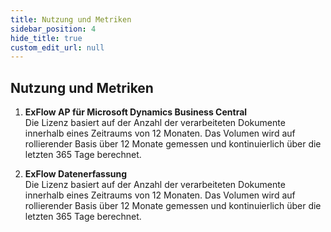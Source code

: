 ```yaml
---
title: Nutzung und Metriken
sidebar_position: 4
hide_title: true
custom_edit_url: null
---
```

## Nutzung und Metriken


1. **ExFlow AP für Microsoft Dynamics Business Central**<br/>
Die Lizenz basiert auf der Anzahl der verarbeiteten Dokumente innerhalb eines Zeitraums von 12 Monaten. Das Volumen wird auf rollierender Basis über 12 Monate gemessen und kontinuierlich über die letzten 365 Tage berechnet.<br/>

2. **ExFlow Datenerfassung**<br/>
Die Lizenz basiert auf der Anzahl der verarbeiteten Dokumente innerhalb eines Zeitraums von 12 Monaten. Das Volumen wird auf rollierender Basis über 12 Monate gemessen und kontinuierlich über die letzten 365 Tage berechnet.

